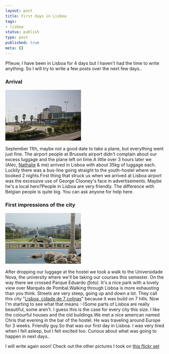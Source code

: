 ```yaml
---
layout: post
title: First days in Lisboa
tags:
- lisboa
status: publish
type: post
published: true
meta: {}
---
```


Pfieuw, I have been in Lisboa for 4 days but I haven't had the time to write anything. So I will try to write a few posts over the next few days..

### Arrival

<a href="http://www.flickr.com/photos/andruby/1379340682/in/set-72157602000572814"><img alt="Lisboa Airport" height="160" src="/images/lisboa_airport.jpg" width="240" /></a>

September 11th, maybe not a good date to take a plane, but everything went just fine. The airport people at Brussels airport didn't complain about our excess luggage and the plane left on time.A little over 3 hours later we (Alec, <a href="http://nathaliekesblog.blogspot.com/">Nathalie</a> &amp; me) arrived in Lisboa with about 35kg of luggage each. Luckily there was a bus-line going straight to the youth-hostel where we booked 2 nights.First thing that struck us when we arrived at Lisboa airport was the excessive use of George Clooney's face in advertisements. Maybe he's a local hero?People in Lisboa are very friendly. The difference with Belgian people is quite big. You can ask anyone for help here.

### First impressions of the city

<a href="http://www.flickr.com/photos/andruby/1379385632/in/set-72157602000572814"><img alt="Parque Eduardo" height="160" src="/images/parque_eduardo.jpg" width="240" /></a>

After dropping our luggage at the hostel we took a walk to the Universidade Nova, the university where we'll be taking our courses this semester. On the way there we crossed Parque Eduardo <em>(foto)</em>. It's a nice park with a lovely view over Marqu&ecirc;s de Pombal.Walking through Lisboa is more exhausting than you think. Streets are very steep, going up and down a lot. They call this city "<a href="http://jokearoundeurope.blogspot.com/2006/11/lisboa-cidade-de-7-colinas.html">Lisboa, cidade de 7 colinas</a>" because it was build on 7 hills. Now I'm starting to see what that means :-)Some parts of Lisboa are really beautiful, some aren't. I guess this is the case for every city this size. I like the colourful houses and the old buildings.We met a nice american named Chris that evening in the bar of the hostel. He was traveling around Europe for 3 weeks. Friendly guy.So that was our first day in Lisboa. I was very tired when I fell asleep, but I felt excited too. Curious about what was going to happen in next days.. 

I will write again soon! Check out the other pictures I took on <a href="http://flickr.com/photos/andruby/sets/72157602000572814/">this flickr set</a>
